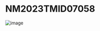 # NM2023TMID07058
![image](https://github.com/Div1228/musical-funicular/assets/132037219/e2c10c24-e6ef-43b0-a07b-f1e4f4d9d866)
